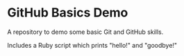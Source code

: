 # GitHub Basics Demo

A repository to demo some basic Git and GitHub skills.

Includes a Ruby script which prints "hello!" and "goodbye!"